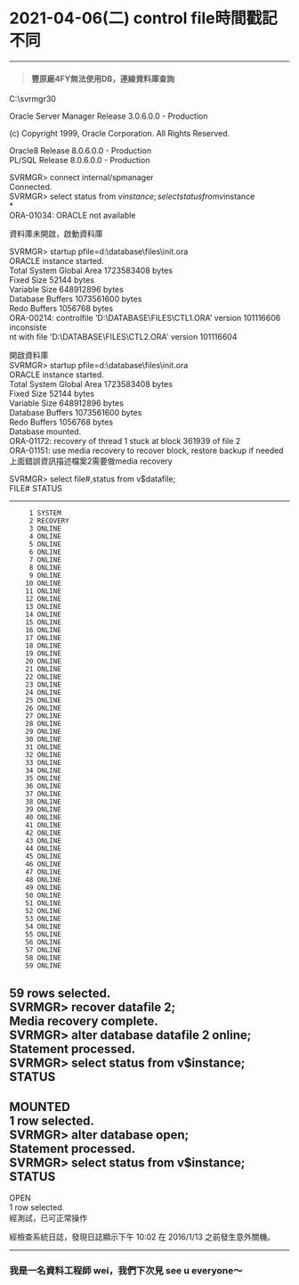 # 2021-04-06(二) control file時間戳記不同      
   
-----   
> #### 豐原廠4FY無法使用DB，連線資料庫查詢   
   
C:\svrmgr30   
   
Oracle Server Manager Release 3.0.6.0.0 - Production   
   
(c) Copyright 1999, Oracle Corporation.  All Rights Reserved.   
   
Oracle8 Release 8.0.6.0.0 - Production   
PL/SQL Release 8.0.6.0.0 - Production   
   
SVRMGR> connect internal/spmanager   
Connected.   
SVRMGR> select status from v$instance;   
select status from v$instance   
*   
ORA-01034: ORACLE not available   
   
資料庫未開啟，啟動資料庫   
   
SVRMGR> startup pfile=d:\database\files\init.ora   
ORACLE instance started.   
Total System Global Area                       1723583408 bytes   
Fixed Size                                          52144 bytes   
Variable Size                                   648912896 bytes   
Database Buffers                               1073561600 bytes   
Redo Buffers                                      1056768 bytes   
ORA-00214: controlfile 'D:\DATABASE\FILES\CTL1.ORA' version 101116606 inconsiste   
nt with file 'D:\DATABASE\FILES\CTL2.ORA' version 101116604   
   
開啟資料庫   
SVRMGR> startup pfile=d:\database\files\init.ora   
ORACLE instance started.   
Total System Global Area                       1723583408 bytes   
Fixed Size                                          52144 bytes   
Variable Size                                   648912896 bytes   
Database Buffers                               1073561600 bytes   
Redo Buffers                                      1056768 bytes   
Database mounted.   
ORA-01172: recovery of thread 1 stuck at block 361939 of file 2   
ORA-01151: use media recovery to recover block, restore backup if needed   
上面錯誤資訊描述檔案2需要做media recovery   
   
SVRMGR> select file#,status from v$datafile;   
FILE#      STATUS   
---------- -------   
         1 SYSTEM   
         2 RECOVERY   
         3 ONLINE   
         4 ONLINE   
         5 ONLINE   
         6 ONLINE   
         7 ONLINE   
         8 ONLINE   
         9 ONLINE   
        10 ONLINE   
        11 ONLINE   
        12 ONLINE   
        13 ONLINE   
        14 ONLINE   
        15 ONLINE   
        16 ONLINE   
        17 ONLINE   
        18 ONLINE   
        19 ONLINE   
        20 ONLINE   
        21 ONLINE   
        22 ONLINE   
        23 ONLINE   
        24 ONLINE   
        25 ONLINE   
        26 ONLINE   
        27 ONLINE   
        28 ONLINE   
        29 ONLINE   
        30 ONLINE   
        31 ONLINE   
        32 ONLINE   
        33 ONLINE   
        34 ONLINE   
        35 ONLINE   
        36 ONLINE   
        37 ONLINE   
        38 ONLINE   
        39 ONLINE   
        40 ONLINE   
        41 ONLINE   
        42 ONLINE   
        43 ONLINE   
        44 ONLINE   
        45 ONLINE   
        46 ONLINE   
        47 ONLINE   
        48 ONLINE   
        49 ONLINE   
        50 ONLINE   
        51 ONLINE   
        52 ONLINE   
        53 ONLINE   
        54 ONLINE   
        55 ONLINE   
        56 ONLINE   
        57 ONLINE   
        58 ONLINE   
        59 ONLINE   
   
59 rows selected.   
SVRMGR> recover datafile 2;   
Media recovery complete.   
SVRMGR> alter database datafile 2 online;   
Statement processed.   
SVRMGR> select status from v$instance;   
STATUS   
 --------   
MOUNTED   
1 row selected.   
SVRMGR> alter database open;   
Statement processed.   
SVRMGR> select status from v$instance;   
STATUS   
 --------   
OPEN   
1 row selected.   
經測試，已可正常操作   
   
經檢查系統日誌，發現日誌顯示下午 10:02 在 2016/1/13 之前發生意外關機。   

-----
   
### 我是一名資料工程師 wei，我們下次見 see u everyone～
